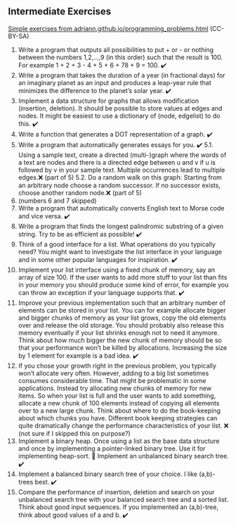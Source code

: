 ## Intermediate Exercises 
[Simple exercises from adriann.github.io/programming_problems.html](https://adriann.github.io/programming_problems.html) (CC-BY-SA)

1. Write a program that outputs all possibilities to put + or - or nothing between the numbers 1,2,…,9 (in this order) such that the result is 100. For example 1 + 2 + 3 - 4 + 5 + 6 + 78 + 9 = 100. ✔️
2. Write a program that takes the duration of a year (in fractional days) for an imaginary planet as an input and produces a leap-year rule that minimizes the difference to the planet’s solar year. ✔️
3. Implement a data structure for graphs that allows modification (insertion, deletion). It should be possible to store values at edges and nodes. It might be easiest to use a dictionary of (node, edgelist) to do this. ✔️
4. Write a function that generates a DOT representation of a graph. ✔️
5. Write a program that automatically generates essays for you. ✔️ 
    5.1. Using a sample text, create a directed (multi-)graph where the words of a text are nodes and there is a directed edge between u and v if u is followed by v in your sample text. Multiple occurrences lead to multiple edges.❌ (part of 5)
    5.2. Do a random walk on this graph: Starting from an arbitrary node choose a random successor. If no successor exists, choose another random node.❌ (part of 5)
6. (numbers 6 and 7 skipped)
8. Write a program that automatically converts English text to Morse code and vice versa. ✔️
9. Write a program that finds the longest palindromic substring of a given string. Try to be as efficient as possible! ✔️
10. Think of a good interface for a list. What operations do you typically need? You might want to investigate the list interface in your language and in some other popular languages for inspiration. ✔️
11. Implement your list interface using a fixed chunk of memory, say an array of size 100. If the user wants to add more stuff to your list than fits in your memory you should produce some kind of error, for example you can throw an exception if your language supports that. ✔️
12. Improve your previous implementation such that an arbitrary number of elements can be stored in your list. You can for example allocate bigger and bigger chunks of memory as your list grows, copy the old elements over and release the old storage. You should probably also release this memory eventually if your list shrinks enough not to need it anymore. Think about how much bigger the new chunk of memory should be so that your performance won’t be killed by allocations. Increasing the size by 1 element for example is a bad idea. ✔️
13. If you chose your growth right in the previous problem, you typically won’t allocate very often. However, adding to a big list sometimes consumes considerable time. That might be problematic in some applications. Instead try allocating new chunks of memory for new items. So when your list is full and the user wants to add something, allocate a new chunk of 100 elements instead of copying all elements over to a new large chunk. Think about where to do the book-keeping about which chunks you have. Different book keeping strategies can quite dramatically change the performance characteristics of your list. ❌ (not sure if I skipped this on purpose?)
14. Implement a binary heap. Once using a list as the base data structure and once by implementing a pointer-linked binary tree. Use it for implementing heap-sort. 🚧
Implement an unbalanced binary search tree. ✔️
15. Implement a balanced binary search tree of your choice. I like (a,b)-trees best. ✔️
16. Compare the performance of insertion, deletion and search on your unbalanced search tree with your balanced search tree and a sorted list. Think about good input sequences. If you implemented an (a,b)-tree, think about good values of a and b. ✔️